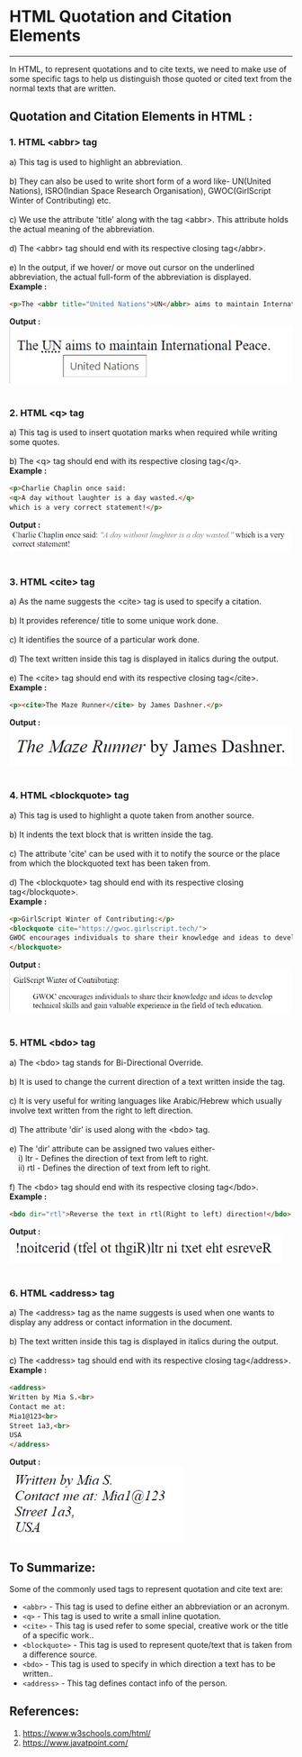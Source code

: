 # HTML Quotation and Citation Elements
---
In HTML, to represent quotations and to cite texts, we need to make use of some specific tags to help us distinguish those quoted or cited text from the normal texts that are written.  
## Quotation and Citation Elements in HTML :
### **1. HTML \<abbr> tag**<br>
a) This tag is used to highlight an abbreviation.<br><br>
b) They can also be used to write short form of a word like- UN(United Nations), ISRO(Indian Space Research Organisation), 
GWOC(GirlScript Winter of Contributing) etc.<br><br>
c) We use the attribute 'title' along with the tag \<abbr>. This attribute holds the actual meaning of the abbreviation.<br><br>
d) The \<abbr> tag should end with its respective closing tag\</abbr>. <br><br>
e) In the output, if we hover/ or move out cursor on the underlined abbreviation, the actual full-form of the abbreviation is displayed.<br>
**Example :**
``` HTML
<p>The <abbr title="United Nations">UN</abbr> aims to maintain International Peace.</p>
```
**Output :**<br>
![](images/abbr.png)<br><br>
### **2. HTML \<q> tag**<br>
a) This tag is used to insert quotation marks when required while writing some quotes.<br><br>
b) The \<q> tag should end with its respective closing tag\</q>.<br> 
**Example :**
``` HTML
<p>Charlie Chaplin once said: 
<q>A day without laughter is a day wasted.</q>
which is a very correct statement!</p>
```
**Output :**<br>
![](images/q.png)<br><br>
### **3. HTML \<cite> tag**<br>
a) As the name suggests the \<cite> tag is used to specify a citation.<br><br>
b) It provides reference/ title  to some unique work done.<br><br>
c) It identifies the source of a particular work done.<br><br>
d) The text written inside this tag is displayed in italics during the output.<br><br>
e) The \<cite> tag should end with its respective closing tag\</cite>.<br>
**Example :**
``` HTML
<p><cite>The Maze Runner</cite> by James Dashner.</p>
```
**Output :**<br>
![](images/cite.png)<br><br>
### **4. HTML \<blockquote> tag**<br>
a) This tag is used to highlight a quote taken from another source.<br><br>
b) It indents the text block that is written inside the tag.<br><br>
c) The attribute 'cite' can be used with it to notify the source or the place from which the blockquoted text has been taken from.<br><br>
d) The \<blockquote> tag should end with its respective closing tag\</blockquote>.<br>
**Example :**
``` HTML
<p>GirlScript Winter of Contributing:</p>
<blockquote cite="https://gwoc.girlscript.tech/">
GWOC encourages individuals to share their knowledge and ideas to develop technical skills and gain valuable experience in the field of tech education.
</blockquote>
```
**Output :**<br>
![](images/blockquote.png)<br><br>
### **5. HTML \<bdo> tag**<br>
a) The \<bdo> tag stands for Bi-Directional Override.<br><br>
b) It is used to change the current direction of a text written inside the tag.<br><br>
c) It is very useful for writing languages like Arabic/Hebrew which usually involve text written from the right to left direction.<br><br>
d) The attribute 'dir' is used along with the \<bdo> tag.<br><br>
e) The 'dir' attribute can be assigned two values either-<br> 
&nbsp;&nbsp;&nbsp;&nbsp;i) ltr - Defines the direction of text from left to right.<br>
&nbsp;&nbsp;&nbsp;&nbsp;ii) rtl - Defines the direction of text from left to right.<br><br>
f) The \<bdo> tag should end with its respective closing tag\</bdo>.<br>
**Example :**
``` HTML
<bdo dir="rtl">Reverse the text in rtl(Right to left) direction!</bdo>
```
**Output :**<br>
![](images/bdo.png)<br><br>
### **6. HTML \<address> tag**<br>
a) The \<address> tag as the name suggests is used when one wants to display any address or contact information in the document.<br><br> 
b) The text written inside this tag is displayed in italics during the output.<br><br>
c) The \<address> tag should end with its respective closing tag\</address>.<br>
**Example :**
``` HTML
<address>
Written by Mia S.<br> 
Contact me at:
Mia1@123<br>
Street 1a3,<br>
USA
</address>
```
**Output :**<br>
![](images/address.png)<br>
## To Summarize:
Some of the commonly used tags to represent quotation and cite text are:
<br>
* `<abbr>` - This tag is used to define either an abbreviation or an acronym.
* `<q>` - This tag is used to write a small inline quotation.
* `<cite>` - This tag is used refer to some special, creative work or the title of a specific work..
* `<blockquote>` - This tag is used to represent quote/text that is taken from a difference source.
* `<bdo>` - This tag is used to specify in which direction a text has to be written..
* `<address>` - This tag defines contact info of the person.
## References:
1) https://www.w3schools.com/html/
2) https://www.javatpoint.com/
